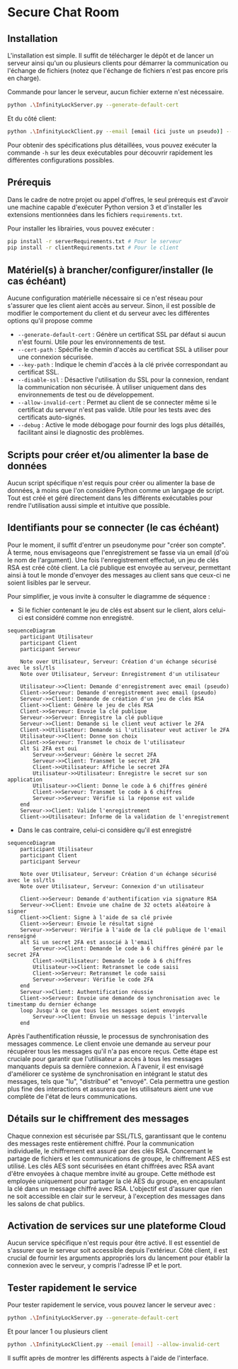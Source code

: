 # Secure Chat Room

## Installation

L'installation est simple. Il suffit de télécharger le dépôt et de lancer un serveur ainsi qu'un ou plusieurs clients pour démarrer la communication ou l'échange de fichiers (notez que l'échange de fichiers n'est pas encore pris en charge).

Commande pour lancer le serveur, aucun fichier externe n'est nécessaire.

```bash
python .\InfinityLockServer.py --generate-default-cert
```

Et du côté client:

```bash
python .\InfinityLockClient.py --email [email (ici juste un pseudo)] --allow-invalid-cert
```

Pour obtenir des spécifications plus détaillées, vous pouvez exécuter la commande `-h` sur les deux exécutables pour découvrir rapidement les différentes configurations possibles.

## Prérequis

Dans le cadre de notre projet ou appel d'offres, le seul prérequis est d'avoir une machine capable d'exécuter Python version 3 et d'installer les extensions mentionnées dans les fichiers `requirements.txt`.

Pour installer les librairies, vous pouvez exécuter :

```bash
pip install -r serverRequirements.txt # Pour le serveur
pip install -r clientRequirements.txt # Pour le client
```

## Matériel(s) à brancher/configurer/installer (le cas échéant)

Aucune configuration matérielle nécessaire si ce n'est réseau pour s'assurer que les client aient accès au serveur.
Sinon, il est possible de modifier le comportement du client et du serveur avec les différentes options qu'il propose comme

- `--generate-default-cert` : Génère un certificat SSL par défaut si aucun n'est fourni. Utile pour les environnements de test.
- `--cert-path` : Spécifie le chemin d'accès au certificat SSL à utiliser pour une connexion sécurisée.
- `--key-path` : Indique le chemin d'accès à la clé privée correspondant au certificat SSL.
- `--disable-ssl` : Désactive l'utilisation du SSL pour la connexion, rendant la communication non sécurisée. À utiliser uniquement dans des environnements de test ou de développement.
- `--allow-invalid-cert` : Permet au client de se connecter même si le certificat du serveur n'est pas valide. Utile pour les tests avec des certificats auto-signés.
- `--debug` : Active le mode débogage pour fournir des logs plus détaillés, facilitant ainsi le diagnostic des problèmes.

## Scripts pour créer et/ou alimenter la base de données

Aucun script spécifique n'est requis pour créer ou alimenter la base de données, à moins que l'on considère Python comme un langage de script. Tout est créé et géré directement dans les différents exécutables pour rendre l'utilisation aussi simple et intuitive que possible.

## Identifiants pour se connecter (le cas échéant)

Pour le moment, il suffit d'entrer un pseudonyme pour "créer son compte". À terme, nous envisageons que l'enregistrement se fasse via un email (d'où le nom de l'argument). Une fois l'enregistrement effectué, un jeu de clés RSA est créé côté client. La clé publique est envoyée au serveur, permettant ainsi à tout le monde d'envoyer des messages au client sans que ceux-ci ne soient lisibles par le serveur.

Pour simplifier, je vous invite à consulter le diagramme de séquence :

- Si le fichier contenant le jeu de clés est absent sur le client, alors celui-ci est considéré comme non enregistré.

```mermaid
sequenceDiagram
    participant Utilisateur
    participant Client
    participant Serveur

    Note over Utilisateur, Serveur: Création d'un échange sécurisé avec le ssl/tls
    Note over Utilisateur, Serveur: Enregistrement d'un utilisateur

    Utilisateur->>Client: Demande d'enregistrement avec email (pseudo)
    Client->>Serveur: Demande d'enregistrement avec email (pseudo)
    Serveur->>Client: Demande de création d'un jeu de clés RSA
    Client->>Client: Génère le jeu de clés RSA
    Client->>Serveur: Envoie la clé publique
    Serveur->>Serveur: Enregistre la clé publique
    Serveur->>Client: Demande si le client veut activer le 2FA
    Client->>Utilisateur: Demande si l'utilisateur veut activer le 2FA
    Utilisateur->>Client: Donne son choix
    Client->>Serveur: Transmet le choix de l'utilisateur
    alt Si 2FA est oui
        Serveur->>Serveur: Génère le secret 2FA
        Serveur->>Client: Transmet le secret 2FA
        Client->>Utilisateur: Affiche le secret 2FA
        Utilisateur->>Utilisateur: Enregistre le secret sur son application
        Utilisateur->>Client: Donne le code à 6 chiffres généré
        Client->>Serveur: Transmet le code à 6 chiffres
        Serveur->>Serveur: Vérifie si la réponse est valide
    end
    Serveur->>Client: Valide l'enregistrement
    Client->>Utilisateur: Informe de la validation de l'enregistrement
```

- Dans le cas contraire, celui-ci considère qu'il est enregistré

```mermaid
sequenceDiagram
    participant Utilisateur
    participant Client
    participant Serveur

    Note over Utilisateur, Serveur: Création d'un échange sécurisé avec le ssl/tls
    Note over Utilisateur, Serveur: Connexion d'un utilisateur

    Client->>Serveur: Demande d'authentification via signature RSA
    Serveur->>Client: Envoie une chaîne de 32 octets aléatoire à signer
    Client->>Client: Signe à l'aide de sa clé privée
    Client->>Serveur: Envoie le résultat signé
    Serveur->>Serveur: Vérifie à l'aide de la clé publique de l'email renseigné
    alt Si un secret 2FA est associé à l'email
        Serveur->>Client: Demande le code à 6 chiffres généré par le secret 2FA
        Client->>Utilisateur: Demande le code à 6 chiffres
        Utilisateur->>Client: Retransmet le code saisi
        Client->>Serveur: Retransmet le code saisi
        Serveur->>Serveur: Vérifie le code 2FA
    end
    Serveur->>Client: Authentification réussie
    Client->>Serveur: Envoie une demande de synchronisation avec le timestamp du dernier échange
    loop Jusqu'à ce que tous les messages soient envoyés
        Serveur->>Client: Envoie un message depuis l'intervalle
    end
```

Après l'authentification réussie, le processus de synchronisation des messages commence. Le client envoie une demande au serveur pour récupérer tous les messages qu'il n'a pas encore reçus. Cette étape est cruciale pour garantir que l'utilisateur a accès à tous les messages manquants depuis sa dernière connexion. À l'avenir, il est envisagé d'améliorer ce système de synchronisation en intégrant le statut des messages, tels que "lu", "distribué" et "envoyé". Cela permettra une gestion plus fine des interactions et assurera que les utilisateurs aient une vue complète de l'état de leurs communications.

## Détails sur le chiffrement des messages

Chaque connexion est sécurisée par SSL/TLS, garantissant que le contenu des messages reste entièrement chiffré. Pour la communication individuelle, le chiffrement est assuré par des clés RSA. Concernant le partage de fichiers et les communications de groupe, le chiffrement AES est utilisé. Les clés AES sont sécurisées en étant chiffrées avec RSA avant d'être envoyées à chaque membre invité au groupe. Cette méthode est employée uniquement pour partager la clé AES du groupe, en encapsulant la clé dans un message chiffré avec RSA. L'objectif est d'assurer que rien ne soit accessible en clair sur le serveur, à l'exception des messages dans les salons de chat publics.

## Activation de services sur une plateforme Cloud

Aucun service spécifique n'est requis pour être activé. Il est essentiel de s'assurer que le serveur soit accessible depuis l'extérieur. Côté client, il est crucial de fournir les arguments appropriés lors du lancement pour établir la connexion avec le serveur, y compris l'adresse IP et le port.

## Tester rapidement le service

Pour tester rapidement le service, vous pouvez lancer le serveur avec :

```bash
python .\InfinityLockServer.py --generate-default-cert
```

Et pour lancer 1 ou plusieurs client

```bash
python .\InfinityLockClient.py --email [email] --allow-invalid-cert
```

Il suffit après de montrer les différents aspects à l'aide de l'interface.
